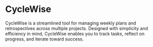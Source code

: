 # CycleWise
CycleWise is a streamlined tool for managing weekly plans and retrospectives across multiple projects. Designed with simplicity and efficiency in mind, CycleWise enables you to track tasks, reflect on progress, and iterate toward success.
